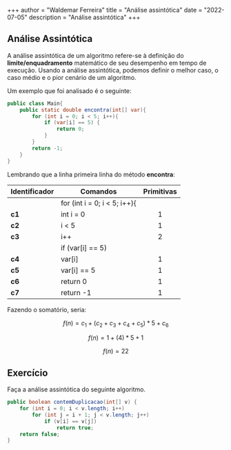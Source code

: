 +++
author = "Waldemar Ferreira"
title = "Análise assintótica"
date = "2022-07-05"
description = "Análise assintótica"
+++

## Análise Assintótica

A análise assintótica de um algoritmo refere-se à definição do **limite/enquadramento** matemático de seu desempenho em tempo de execução. Usando a análise assintótica, podemos definir o melhor caso, o caso médio e o pior cenário de um algoritmo.

Um exemplo que foi analisado é o seguinte:

```java
public class Main{
    public static double encontra(int[] var){
        for (int i = 0; i < 5; i++){
            if (var[i] == 5) {
                return 0;
            }
        }
        return -1;
    }
}
```

Lembrando que a linha primeira linha do método **encontra**:


| Identificador | Comandos                     | Primitivas |
|:--------------|------------------------------|:------------:|
|               | for (int i = 0; i < 5; i++){ |            |
| **c1**        | int i = 0                    | 1          |
| **c2**        | i < 5                        | 1          |
| **c3**        | i++                          | 2          |
|               | if (var[i] == 5)             |            |
| **c4**        | var[i]                       | 1          |
| **c5**        | var[i] == 5                  | 1          |
| **c6**        | return 0                     | 1          |
| **c7**        | return -1                    | 1          |


Fazendo o somatório, seria:

$$ f(n) = c_1 + (c_2+ c_3 + c_4 + c_5) * 5 + c_6 $$

$$ f(n) = 1 + (4) * 5 + 1 $$

$$ f(n) = 22 $$

## Exercício

Faça a análise assintótica do seguinte algoritmo.

```java
public boolean contemDuplicacao(int[] v) {
    for (int i = 0; i < v.length; i++)
        for (int j = i + 1; j < v.length; j++)
            if (v[i] == v[j])
                return true;
    return false;
}
```
